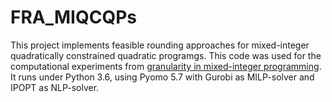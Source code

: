 # FRA_MIQCQPs
This project implements feasible rounding approaches for mixed-integer quadratically constrained quadratic programgs. 
This code was used for the computational experiments from 
[granularity in mixed-integer programming](https://link.springer.com/article/10.1007/s10957-019-01591-y). 
It runs under Python 3.6, using Pyomo 5.7 with Gurobi as MILP-solver and IPOPT as NLP-solver.
